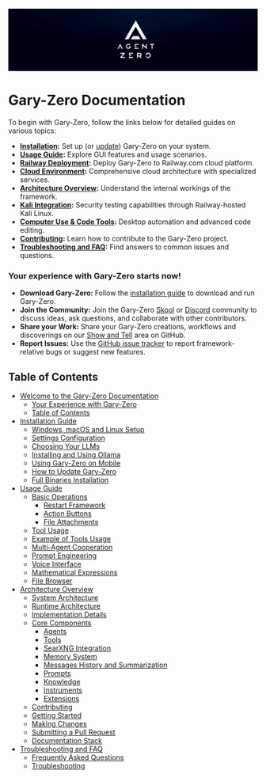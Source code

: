![Gary-Zero Logo](res/header.png)
# Gary-Zero Documentation
To begin with Gary-Zero, follow the links below for detailed guides on various topics:

- **[Installation](installation.md):** Set up (or [update](installation.md#how-to-update-gary-zero)) Gary-Zero on your system.
- **[Usage Guide](usage.md):** Explore GUI features and usage scenarios.
- **[Railway Deployment](railway-deployment.md):** Deploy Gary-Zero to Railway.com cloud platform.
- **[Cloud Environment](CLOUD_ENVIRONMENT.md):** Comprehensive cloud architecture with specialized services.
- **[Architecture Overview](architecture.md):** Understand the internal workings of the framework.
- **[Kali Integration](KALI_INTEGRATION.md):** Security testing capabilities through Railway-hosted Kali Linux.
- **[Computer Use & Code Tools](tools/anthropic-computer-use-claude-code.md):** Desktop automation and advanced code editing.
- **[Contributing](contribution.md):** Learn how to contribute to the Gary-Zero project.
- **[Troubleshooting and FAQ](troubleshooting.md):** Find answers to common issues and questions.

### Your experience with Gary-Zero starts now!

- **Download Gary-Zero:** Follow the [installation guide](installation.md) to download and run Gary-Zero.
- **Join the Community:** Join the Gary-Zero [Skool](https://www.skool.com/gary-zero) or [Discord](https://discord.gg/Z2tun2N3) community to discuss ideas, ask questions, and collaborate with other contributors.
- **Share your Work:** Share your Gary-Zero creations, workflows and discoverings on our [Show and Tell](https://github.com/frdel/gary-zero/discussions/categories/show-and-tell) area on GitHub.
- **Report Issues:** Use the [GitHub issue tracker](https://github.com/frdel/gary-zero/issues) to report framework-relative bugs or suggest new features.

## Table of Contents

- [Welcome to the Gary-Zero Documentation](#gary-zero-documentation)
  - [Your Experience with Gary-Zero](#your-experience-with-gary-zero-starts-now)
  - [Table of Contents](#table-of-contents)
- [Installation Guide](installation.md)
  - [Windows, macOS and Linux Setup](installation.md#windows-macos-and-linux-setup-guide)
  - [Settings Configuration](installation.md#settings-configuration)
  - [Choosing Your LLMs](installation.md#choosing-your-llms)
  - [Installing and Using Ollama](installation.md#installing-and-using-ollama-local-models)
  - [Using Gary-Zero on Mobile](installation.md#using-gary-zero-on-your-mobile-device)
  - [How to Update Gary-Zero](installation.md#how-to-update-gary-zero)
  - [Full Binaries Installation](installation.md#in-depth-guide-for-full-binaries-installation)
- [Usage Guide](usage.md)
  - [Basic Operations](usage.md#basic-operations)
    - [Restart Framework](usage.md#restart-framework)
    - [Action Buttons](usage.md#action-buttons)
    - [File Attachments](usage.md#file-attachments)
  - [Tool Usage](usage.md#tool-usage)
  - [Example of Tools Usage](usage.md#example-of-tools-usage-web-search-and-code-execution)
  - [Multi-Agent Cooperation](usage.md#multi-agent-cooperation)
  - [Prompt Engineering](usage.md#prompt-engineering)
  - [Voice Interface](usage.md#voice-interface)
  - [Mathematical Expressions](usage.md#mathematical-expressions)
  - [File Browser](usage.md#file-browser)
- [Architecture Overview](architecture.md)
  - [System Architecture](architecture.md#system-architecture)
  - [Runtime Architecture](architecture.md#runtime-architecture)
  - [Implementation Details](architecture.md#implementation-details)
  - [Core Components](architecture.md#core-components)
    - [Agents](architecture.md#1-agents)
    - [Tools](architecture.md#2-tools)
    - [SearXNG Integration](architecture.md#searxng-integration)
    - [Memory System](architecture.md#3-memory-system)
    - [Messages History and Summarization](archicture.md#messages-history-and-summarization)
    - [Prompts](architecture.md#4-prompts)
    - [Knowledge](architecture.md#5-knowledge)
    - [Instruments](architecture.md#6-instruments)
    - [Extensions](architecture.md#7-extensions)
  - [Contributing](contribution.md)
  - [Getting Started](contribution.md#getting-started)
  - [Making Changes](contribution.md#making-changes)
  - [Submitting a Pull Request](contribution.md#submitting-a-pull-request)
  - [Documentation Stack](contribution.md#documentation-stack)
- [Troubleshooting and FAQ](troubleshooting.md)
  - [Frequently Asked Questions](troubleshooting.md#frequently-asked-questions)
  - [Troubleshooting](troubleshooting.md#troubleshooting)
